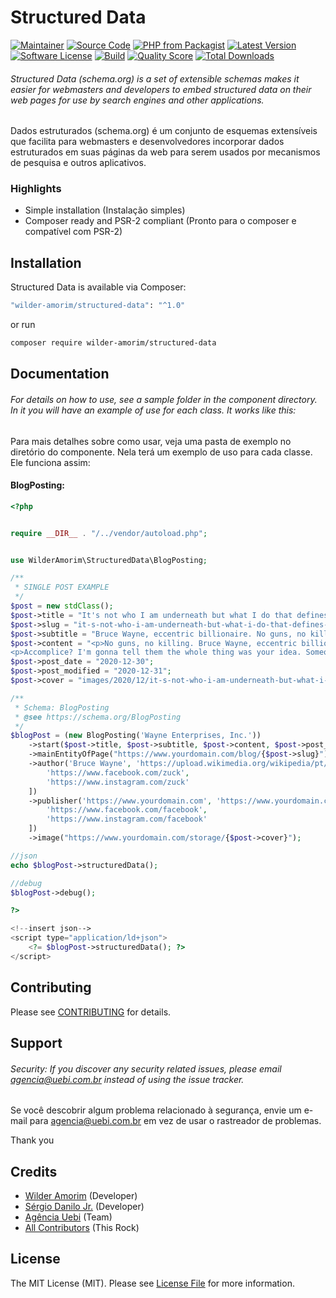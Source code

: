 # Structured Data

[![Maintainer](http://img.shields.io/badge/maintainer-@wilder-amorim-blue.svg?style=flat-square)](https://twitter.com/WilderAmorim)
[![Source Code](http://img.shields.io/badge/source-wilder-amorim/structured-data-blue.svg?style=flat-square)](https://github.com/wilder-amorim/structured-data)
[![PHP from Packagist](https://img.shields.io/packagist/php-v/wilder-amorim/structured-data.svg?style=flat-square)](https://packagist.org/packages/wilder-amorim/structured-data)
[![Latest Version](https://img.shields.io/github/release/wilder-amorim/structured-data.svg?style=flat-square)](https://github.com/wilder-amorim/structured-data/releases)
[![Software License](https://img.shields.io/badge/license-MIT-brightgreen.svg?style=flat-square)](LICENSE)
[![Build](https://img.shields.io/scrutinizer/build/g/wilder-amorim/structured-data.svg?style=flat-square)](https://scrutinizer-ci.com/g/wilder-amorim/structured-data)
[![Quality Score](https://img.shields.io/scrutinizer/g/wilder-amorim/structured-data.svg?style=flat-square)](https://scrutinizer-ci.com/g/wilder-amorim/structured-data)
[![Total Downloads](https://img.shields.io/packagist/dt/wilder-amorim/structured-data.svg?style=flat-square)](https://packagist.org/packages/cwilder-amorim/structured-data)

###### Structured Data (schema.org) is a set of extensible schemas makes it easier for webmasters and developers to embed  structured data on their web pages for use by search engines and other applications.

Dados estruturados (schema.org) é um conjunto de esquemas extensíveis que facilita para webmasters e desenvolvedores incorporar dados estruturados em suas páginas da web para serem usados por mecanismos de pesquisa e outros aplicativos.

### Highlights

- Simple installation (Instalação simples)
- Composer ready and PSR-2 compliant (Pronto para o composer e compatível com PSR-2)

## Installation

Structured Data is available via Composer:

```bash
"wilder-amorim/structured-data": "^1.0"
```

or run

```bash
composer require wilder-amorim/structured-data
```

## Documentation

###### For details on how to use, see a sample folder in the component directory. In it you will have an example of use for each class. It works like this:

Para mais detalhes sobre como usar, veja uma pasta de exemplo no diretório do componente. Nela terá um exemplo de uso para cada classe. Ele funciona assim:

#### BlogPosting:

```php
<?php


require __DIR__ . "/../vendor/autoload.php";


use WilderAmorim\StructuredData\BlogPosting;

/**
 * SINGLE POST EXAMPLE
 */
$post = new stdClass();
$post->title = "It's not who I am underneath but what I do that defines me.";
$post->slug = "it-s-not-who-i-am-underneath-but-what-i-do-that-defines-me";
$post->subtitle = "Bruce Wayne, eccentric billionaire. No guns, no killing. Swear to me! I'm Batman";
$post->content = "<p>No guns, no killing. Bruce Wayne, eccentric billionaire. Hero can be anyone. Even a man knowing something as simple and reassuring as putting a coat around a young boy shoulders to let him know the world hadn't ended.</p>
<p>Accomplice? I'm gonna tell them the whole thing was your idea. Someone like you. Someone who'll rattle the cages. I'll be standing where l belong. Between you and the peopIe of Gotham. It's not who I am underneath but what I do that defines me.</p>";
$post->post_date = "2020-12-30";
$post->post_modified = "2020-12-31";
$post->cover = "images/2020/12/it-s-not-who-i-am-underneath-but-what-i-do-that-defines-me.jpg";

/**
 * Schema: BlogPosting
 * @see https://schema.org/BlogPosting
 */
$blogPost = (new BlogPosting('Wayne Enterprises, Inc.'))
    ->start($post->title, $post->subtitle, $post->content, $post->post_date, $post->post_modified)
    ->mainEntityOfPage("https://www.yourdomain.com/blog/{$post->slug}")
    ->author('Bruce Wayne', 'https://upload.wikimedia.org/wikipedia/pt/4/46/Bruce_Wayne_06.jpg', [
        'https://www.facebook.com/zuck',
        'https://www.instagram.com/zuck'
    ])
    ->publisher('https://www.yourdomain.com', 'https://www.yourdomain.com/logo.png', [
        'https://www.facebook.com/facebook',
        'https://www.instagram.com/facebook'
    ])
    ->image("https://www.yourdomain.com/storage/{$post->cover}");

//json
echo $blogPost->structuredData();

//debug
$blogPost->debug();

?>

<!--insert json-->
<script type="application/ld+json">
    <?= $blogPost->structuredData(); ?>
</script>
```

## Contributing

Please see [CONTRIBUTING](https://github.com/wilder-amorim/structured-data/blob/master/CONTRIBUTING.md) for details.

## Support

###### Security: If you discover any security related issues, please email agencia@uebi.com.br instead of using the issue tracker.

Se você descobrir algum problema relacionado à segurança, envie um e-mail para agencia@uebi.com.br em vez de usar o rastreador de problemas.

Thank you

## Credits

- [Wilder Amorim](https://github.com/wilder-amorim) (Developer)
- [Sérgio Danilo Jr.](https://github.com/sergiodanilojr) (Developer)
- [Agência Uebi](https://www.uebi.com.br) (Team)
- [All Contributors](https://github.com/wilder-amorim/structured-data/contributors) (This Rock)

## License

The MIT License (MIT). Please see [License File](https://github.com/wilder-amorim/structured-data/blob/master/LICENSE) for more information.